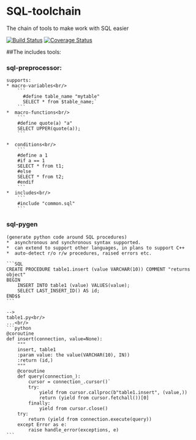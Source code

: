 # SQL-toolchain

The chain of tools to make work with SQL easier

[![Build Status](https://travis-ci.org/WebSQL/sqltoolchain.svg?branch=master)](https://travis-ci.org/WebSQL/sqltoolchain)
[![Coverage Status](https://coveralls.io/repos/WebSQL/sqltoolchain/badge.svg?branch=master)](https://coveralls.io/r/WebSQL/sqltoolchain?branch=master)

##The includes tools:<br/>

### sql-preprocessor:<br/>
    supports:
    * macro-variables<br/>
        ```
          #define table_name "mytable"
          SELECT * from $table_name;`
        ```
    *  macro-functions<br/>
        ```
        #define quote(a) "a"
        SELECT UPPER(quote(a));
        ```
  
    *  conditions<br/>
        ```
        #define a 1
        #if a == 1
        SELECT * from t1;
        #else
        SELECT * from t2;
        #endif
        ```  
    *  includes<br/>
        ```
        #include "common.sql"
        ```
  
### sql-pygen<br/>
    (generate python code around SQL procedures)
    *  asynchronous and synchronous syntax supported.
    *  can extend to support other languages, in plans to support C++
    *  auto-detect r/o r/w procedures, raised errors etc.

    ```SQL
    CREATE PROCEDURE table1.insert (value VARCHAR(10)) COMMENT "returns object"
    BEGIN
        INSERT INTO table1 (value) VALUES(value);
        SELECT LAST_INSERT_ID() AS id;
    END$$
    ```

    -->
    table1.py<br/>
    ...<br/>
    ```python
    @coroutine
    def insert(connection, value=None):
        """
        insert, table1
        :param value: the value(VARCHAR(10), IN))
        :return (id,)
        """
        @coroutine
        def query(connection_):
            cursor = connection_.cursor()`
            try:
                yield from cursor.callproc(b"table1.insert", (value,))
                return (yield from cursor.fetchall())[0]
            finally:
                yield from cursor.close()
        try:
            return (yield from connection.execute(query))
        except Error as e:
            raise handle_error(exceptions, e)
    ```
